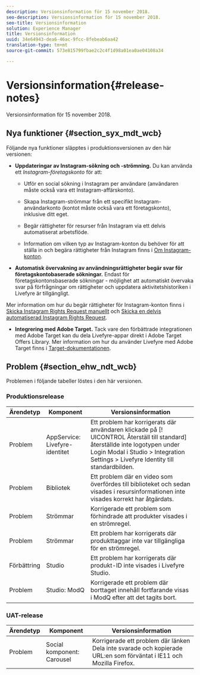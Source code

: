 ```yaml
---
description: Versionsinformation för 15 november 2018.
seo-description: Versionsinformation för 15 november 2018.
seo-title: Versionsinformation
solution: Experience Manager
title: Versionsinformation
uuid: 34e64943-dea6-46ac-9fcc-8febeab6aa42
translation-type: tm+mt
source-git-commit: 573e815799fbae2c2c4f1d98a01ea0ae04108a34

---
```



# Versionsinformation{#release-notes}

Versionsinformation för 15 november 2018.

## Nya funktioner {#section_syx_mdt_wcb}

Följande nya funktioner släpptes i produktionsversionen av den här versionen:

* **Uppdateringar av Instagram-sökning och -strömning.** Du kan använda ett *Instagram-företagskonto* för att:

   * Utför en social sökning i Instagram per användare (användaren måste också vara ett Instagram-affärskonto).

   * Skapa Instagram-strömmar från ett specifikt Instagram-användarkonto (kontot måste också vara ett företagskonto), inklusive ditt eget.

   * Begär rättigheter för resurser från Instagram via ett delvis automatiserat arbetsflöde.

   * Information om vilken typ av Instagram-konton du behöver för att ställa in och begära rättigheter från Instagram finns i [Om Instagram-konton](/help/using/c-users-creating-accounts-with-studio-access/t-configure-social-accout-instagram/c-about-instagram-accounts.md).

* **Automatisk övervakning av användningsrättigheter begär svar för företagskontobaserade sökningar.** Endast för företagskontonsbaserade sökningar - möjlighet att automatiskt övervaka svar på förfrågningar om rättigheter och uppdatera aktivitetshistoriken i Livefyre är tillgängligt.

Mer information om hur du begär rättigheter för Instagram-konton finns i [Skicka Instagram Rights Request manuellt](/help/using/c-how-requesting-rights-works/c-send-instagram-manual-rights-request.md) och [Skicka en delvis automatiserad Instagram Rights Request](/help/using/c-how-requesting-rights-works/c-send-an-instagram-rights-request-from-the-library.md).

* **Integrering med Adobe Target.** Tack vare den förbättrade integrationen med Adobe Target kan du dela Livefyre-appar direkt i Adobe Target Offers Library. Mer information om hur du använder Livefyre med Adobe Target finns i [Target-dokumentationen](hhttps://docs.adobe.com/content/help/en/livefyre/using/library/livefyre-target.html).

## Problem {#section_ehw_ndt_wcb}

Problemen i följande tabeller löstes i den här versionen.

### Produktionsrelease

| Ärendetyp | Komponent | Versionsinformation |
|--- |--- |--- |
| Problem | AppService: Livefyre-identitet | Ett problem har korrigerats där användaren klickade på [! UICONTROL Återställ till standard] återställde inte logotypen under Login Modal i Studio > Integration Settings > Livefyre Identity till standardbilden. |
| Problem | Bibliotek | Ett problem där en video som överfördes till biblioteket och sedan visades i resursinformationen inte visades korrekt har åtgärdats. |
| Problem | Strömmar | Korrigerade ett problem som förhindrade att produkter visades i en strömregel. |
| Problem | Strömmar | Ett problem har korrigerats där produkttaggar inte var tillgängliga för en strömregel. |
| Förbättring | Studio | Ett problem har korrigerats där produkt-ID inte visades i Livefyre Studio. |
| Problem | Studio: ModQ | Korrigerade ett problem där borttaget innehåll fortfarande visas i ModQ efter att det tagits bort. |

### UAT-release

| **Ärendetyp** | **Komponent** | **Versionsinformation** |
|---|---|---|
| Problem | Social komponent: Carousel | Korrigerade ett problem där länken Dela inte svarade och kopierade URL:en som förväntat i IE11 och Mozilla Firefox. |